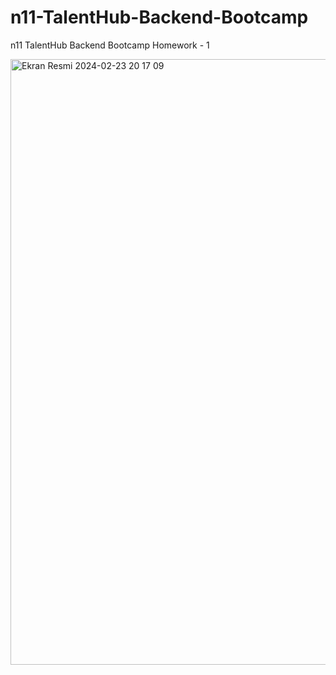 # n11-TalentHub-Backend-Bootcamp
n11 TalentHub Backend Bootcamp Homework - 1


<img width="969" alt="Ekran Resmi 2024-02-23 20 17 09" src="https://github.com/zehraarslan/n11-TalentHub-Backend-Bootcamp/assets/48572250/19adaaac-72ec-4f28-987f-85e4208fb159">
